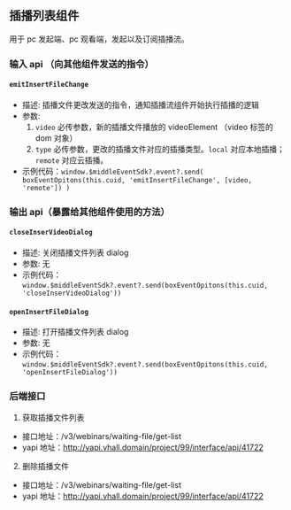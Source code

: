 ## 插播列表组件

用于 pc 发起端、pc 观看端，发起以及订阅插播流。

### 输入 api （向其他组件发送的指令）

#### `emitInsertFileChange`

- 描述: 插播文件更改发送的指令，通知插播流组件开始执行插播的逻辑
- 参数:
  1. `video` 必传参数，新的插播文件播放的 videoElement （video 标签的 dom 对象）
  2. `type` 必传参数，更改的插播文件对应的插播类型。`local` 对应本地插播；`remote` 对应云插播。
- 示例代码：`window.$middleEventSdk?.event?.send( boxEventOpitons(this.cuid, 'emitInsertFileChange', [video, 'remote']) )`

### 输出 api（暴露给其他组件使用的方法）

#### `closeInserVideoDialog`

- 描述: 关闭插播文件列表 dialog
- 参数: 无
- 示例代码：`window.$middleEventSdk?.event?.send(boxEventOpitons(this.cuid, 'closeInserVideoDialog'))`

#### `openInsertFileDialog`

- 描述: 打开插播文件列表 dialog
- 参数: 无
- 示例代码：`window.$middleEventSdk?.event?.send(boxEventOpitons(this.cuid, 'openInsertFileDialog'))`

### 后端接口

1. 获取插播文件列表

- 接口地址：/v3/webinars/waiting-file/get-list
- yapi 地址：http://yapi.vhall.domain/project/99/interface/api/41722

2. 删除插播文件

- 接口地址：/v3/webinars/waiting-file/get-list
- yapi 地址：http://yapi.vhall.domain/project/99/interface/api/41722
